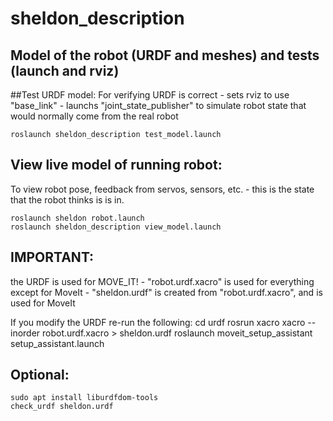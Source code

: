 # sheldon_description
## Model of the robot (URDF and meshes) and tests (launch and rviz) 

##Test URDF model:
  For verifying URDF is correct
    - sets rviz to use "base_link"
    - launchs "joint_state_publisher" to simulate robot state that would normally come from the real robot

    roslaunch sheldon_description test_model.launch


## View live model of running robot:
  To view robot pose, feedback from servos, sensors, etc.
    - this is the state that the robot thinks is is in.

    roslaunch sheldon robot.launch
    roslaunch sheldon_description view_model.launch


## IMPORTANT:
the URDF is used for MOVE_IT!
    - "robot.urdf.xacro" is used for everything except for MoveIt
    - "sheldon.urdf" is created from "robot.urdf.xacro", and is used for MoveIt

If you modify the URDF re-run the following:
    cd urdf
    rosrun xacro xacro --inorder robot.urdf.xacro > sheldon.urdf
    roslaunch moveit_setup_assistant setup_assistant.launch


## Optional:
    sudo apt install liburdfdom-tools
    check_urdf sheldon.urdf

